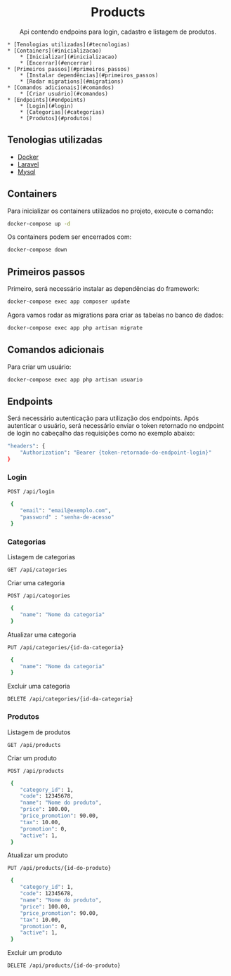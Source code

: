 <h1 align="center">Products</h1>
<p align="center">Api contendo endpoins para login, cadastro e listagem de produtos.</p>

<!--ts-->
    * [Tenologias utilizadas](#tecnologias)
    * [Containers](#inicializacao)
        * [Inicializar](#inicializacao)
        * [Encerrar](#encerrar)
    * [Primeiros passos](#primeiros_passos)
        * [Instalar dependências](#primeiros_passos)
        * [Rodar migrations](#migrations)
    * [Comandos adicionais](#comandos)
        * [Criar usuário](#comandos)
    * [Endpoints](#endpoints)
        * [Login](#login)
        * [Categorias](#categorias)
        * [Produtos](#produtos)
<!--te-->

<h2 id="tecnologias">Tenologias utilizadas</h2>

- [Docker](https://www.docker.com/)
- [Laravel](https://laravel.com/)
- [Mysql](https://www.mysql.com/)

<h2 id="inicializacao">Containers</h2>
<p>Para inicializar os containers utilizados no projeto, execute o comando:</p>

```bash
docker-compose up -d
```

<p id="encerrar">Os containers podem ser encerrados com:</p>

```bash
docker-compose down
``` 

<h2 id="primeiros_passos">Primeiros passos</h2>
<p>Primeiro, será necessário instalar as dependências do framework:</p>

```bash
docker-compose exec app composer update
```

<p id="migrations">Agora vamos rodar as migrations para criar as tabelas no banco de dados:</p>

```bash
docker-compose exec app php artisan migrate
```

<h2 id="comandos">Comandos adicionais</h2>
<p>Para criar um usuário:</p>

```bash
docker-compose exec app php artisan usuario
```

<h2 id="endpoints">Endpoints</h2>

<p>Será necessário autenticação para utilização dos endpoints. Após autenticar o usuário, será necessário enviar o token retornado no endpoint de login no cabeçalho das requisições como no exemplo abaixo:</p>

```bash
"headers": {
    "Authorization": "Bearer {token-retornado-do-endpoint-login}"
}
```

<h3 id="login">Login</h3>

`POST /api/login`

```bash
 {
    "email": "email@exemplo.com",
    "password" : "senha-de-acesso"
 }
```

<h3 id="categorias">Categorias</h3>

<p>Listagem de categorias</p>

`GET /api/categories`

<p>Criar uma categoria</p>

`POST /api/categories`

```bash
 {
    "name": "Nome da categoria"
 }
```

<p>Atualizar uma categoria</p>

`PUT /api/categories/{id-da-categoria}`

```bash
 {
    "name": "Nome da categoria"
 }
```

<p>Excluir uma categoria</p>

`DELETE /api/categories/{id-da-categoria}`

<h3 id="produtos">Produtos</h3>

<p>Listagem de produtos</p>

`GET /api/products`

<p>Criar um produto</p>

`POST /api/products`

```bash
 {
    "category_id": 1,
    "code": 12345678,
    "name": "Nome do produto",
    "price": 100.00,
    "price_promotion": 90.00,
    "tax": 10.00,
    "promotion": 0,
    "active": 1,
 }
```

<p>Atualizar um produto</p>

`PUT /api/products/{id-do-produto}`

```bash
 {
    "category_id": 1,
    "code": 12345678,
    "name": "Nome do produto",
    "price": 100.00,
    "price_promotion": 90.00,
    "tax": 10.00,
    "promotion": 0,
    "active": 1,
 }
```

<p>Excluir um produto</p>

`DELETE /api/products/{id-do-produto}`